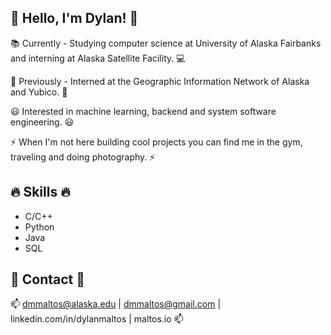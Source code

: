 ## 👋 Hello, I'm Dylan! 👋
📚 Currently - Studying computer science at University of Alaska Fairbanks and interning at Alaska Satellite Facility. 💻

📌 Previously - Interned at the Geographic Information Network of Alaska and Yubico. 📌

😃 Interested in machine learning, backend and system software engineering. 😃 

⚡ When I'm not here building cool projects you can find me in the gym, traveling and doing photography. ⚡

## 🔥 Skills 🔥
- C/C++
- Python
- Java
- SQL
  
## 📧 Contact 📧
📫 dmmaltos@alaska.edu | dmmaltos@gmail.com | linkedin.com/in/dylanmaltos | maltos.io 📫
